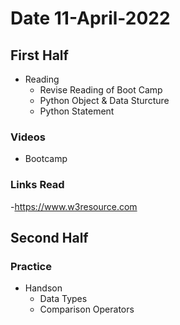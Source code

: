 # Date 11-April-2022
## First Half
 - Reading
	- Revise Reading of Boot Camp
	- Python Object & Data Sturcture
	- Python Statement
  
### Videos
- Bootcamp


### Links Read
 -https://www.w3resource.com



## Second Half
### Practice

 - Handson
	- Data Types
	- Comparison Operators